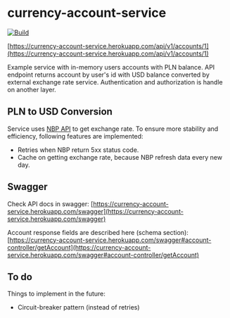 # currency-account-service

[![Build](https://github.com/wookieJ/account-service-api/actions/workflows/ci.yml/badge.svg?branch=master&event=push)](https://github.com/wookieJ/account-service-api/actions/workflows/ci.yml)

[https://currency-account-service.herokuapp.com/api/v1/accounts/1](https://currency-account-service.herokuapp.com/api/v1/accounts/1)

Example service with in-memory users accounts with PLN balance. API endpoint returns account by user's id with
USD balance converted by external exchange rate service. Authentication and authorization is handle on another layer.

## PLN to USD Conversion

Service uses [NBP API](https://api.nbp.pl) to get exchange rate. To ensure more stability and efficiency, 
following features are implemented:
 * Retries when NBP return 5xx status code.
 * Cache on getting exchange rate, because NBP refresh data every new day.

## Swagger
Check API docs in swagger:
[https://currency-account-service.herokuapp.com/swagger](https://currency-account-service.herokuapp.com/swagger)

Account response fields are described here (schema section):
[https://currency-account-service.herokuapp.com/swagger#account-controller/getAccount](https://currency-account-service.herokuapp.com/swagger#account-controller/getAccount)

## To do
Things to implement in the future:
 * Circuit-breaker pattern (instead of retries)
